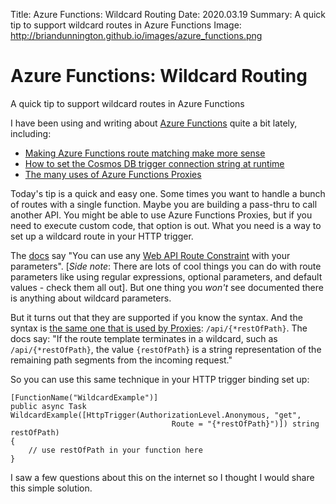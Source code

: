 Title: Azure Functions: Wildcard Routing
Date: 2020.03.19
Summary: A quick tip to support wildcard routes in Azure Functions
Image: http://briandunnington.github.io/images/azure_functions.png

<div class="hero-unit">
<h1>Azure Functions: Wildcard Routing</h1>
<p>A quick tip to support wildcard routes in Azure Functions</p>
</div>


I have been using and writing about [Azure Functions][AzureFunctions] quite a bit lately, including:

- [Making Azure Functions route matching make more sense][RoutePriority]
- [How to set the Cosmos DB trigger connection string at runtime][DynamicConnectionString]
- [The many uses of Azure Functions Proxies][FunctionProxies]

Today's tip is a quick and easy one. Some times you want to handle a bunch of routes with a single function. Maybe you are building a pass-thru to call another API. You might be able to use Azure Functions Proxies, but if you need to execute custom code, that option is out. What you need is a way to set up a wildcard route in your HTTP trigger.

The [docs][RouteParameters] say "You can use any [Web API Route Constraint][WebApiRouteConstraint] with your parameters". [*Side note*: There are lots of cool things you can do with route parameters like using regular expressions, optional parameters, and default values - check them all out]. But one thing you *won't* see documented there is anything about wildcard parameters.

But it turns out that they are supported if you know the syntax. And the syntax is [the same one that is used by Proxies][ProxySyntax]: `/api/{*restOfPath}`. The docs say: "If the route template terminates in a wildcard, such as `/api/{*restOfPath}`, the value `{restOfPath}` is a string representation of the remaining path segments from the incoming request."

So you can use this same technique in your HTTP trigger binding set up:

    [FunctionName("WildcardExample")]
    public async Task WildcardExample([HttpTrigger(AuthorizationLevel.Anonymous, "get", 
                                        Route = "{*restOfPath}")]) string restOfPath)
    {
        // use restOfPath in your function here
    }

I saw a few questions about this on the internet so I thought I would share this simple solution.


[RoutePriority]: /azure_functions_route_priority
[DynamicConnectionString]: /azure_functions_dynamic_connection_string
[FunctionProxies]: /azure_functions_proxies
[AzureFunctions]: https://azure.microsoft.com/en-us/services/functions/
[RouteParameters]: https://docs.microsoft.com/en-us/azure/azure-functions/functions-bindings-http-webhook-trigger?tabs=csharp#using-route-parameters
[WebApiRouteConstraint]: https://docs.microsoft.com/en-us/aspnet/web-api/overview/web-api-routing-and-actions/attribute-routing-in-web-api-2#constraints
[ProxySyntax]: https://docs.microsoft.com/en-us/azure/azure-functions/functions-proxies
